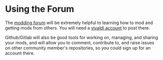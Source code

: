 # Using the Forum

The [modding forum](https://forum.vivaldi.net/category/52/modifications)
will be extremely helpful to learning how to mod and getting mods from others.
You will need a [vivaldi account](https://login.vivaldi.net) to post there.

Github/Gitlab will also be good tools for working on, managing, and sharing your mods,
and will allow you to comment, contribute to, and raise issues on other community
member's repositories, so you could sign up for an account there.

